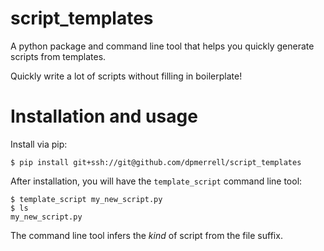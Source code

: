 # script_templates

A python package and command line tool that helps you quickly generate 
scripts from templates.

Quickly write a lot of scripts without filling in boilerplate!


# Installation and usage

Install via pip:
```
$ pip install git+ssh://git@github.com/dpmerrell/script_templates
```

After installation, you will have the `template_script` command line tool:
```
$ template_script my_new_script.py
$ ls
my_new_script.py
```

The command line tool infers the *kind* of script from the file suffix.
 
